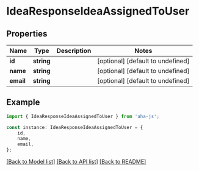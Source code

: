 # IdeaResponseIdeaAssignedToUser


## Properties

Name | Type | Description | Notes
------------ | ------------- | ------------- | -------------
**id** | **string** |  | [optional] [default to undefined]
**name** | **string** |  | [optional] [default to undefined]
**email** | **string** |  | [optional] [default to undefined]

## Example

```typescript
import { IdeaResponseIdeaAssignedToUser } from 'aha-js';

const instance: IdeaResponseIdeaAssignedToUser = {
    id,
    name,
    email,
};
```

[[Back to Model list]](../README.md#documentation-for-models) [[Back to API list]](../README.md#documentation-for-api-endpoints) [[Back to README]](../README.md)
